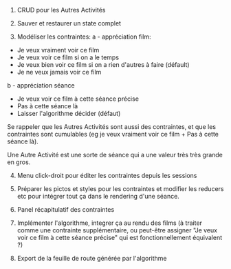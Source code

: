 1. CRUD pour les Autres Activités

2. Sauver et restaurer un state complet

3. Modéliser les contraintes:
a - appréciation film:
- Je veux vraiment voir ce film
- Je veux voir ce film si on a le temps
- Je veux bien voir ce film si on a rien d'autres à faire (défault)
- Je ne veux jamais voir ce film

b - appréciation séance
- Je veux voir ce film à cette séance précise
- Pas à cette séance là
- Laisser l'algorithme décider (défaut)

Se rappeler que les Autres Activités sont aussi des contraintes, 
et que les contraintes sont cumulables 
(eg je veux vraiment voir ce film + Pas à cette séance là).

Une Autre Activité est une sorte de séance qui a une valeur 
très très grande en gros.

4. Menu click-droit pour éditer les contraintes depuis les 
  sessions

5. Préparer les pictos et styles pour les contraintes et 
  modifier les reducers etc pour intégrer tout ça dans le rendering
  d'une séance.

6. Panel récapitulatif des contraintes

7. Implémenter l'algorithme, integrer ça au rendu des films
  (à traiter comme une contrainte supplémentaire, ou peut-être
  assigner "Je veux voir ce film à cette séance précise" qui 
  est fonctionnellement équivalent ?)

8. Export de la feuille de route générée par l'algorithme